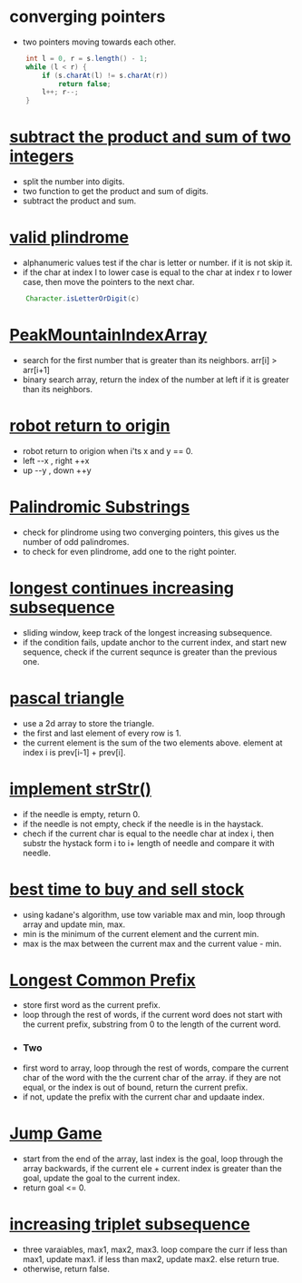 # converging pointers 
- two pointers moving towards each other.
```java 
    int l = 0, r = s.length() - 1;
    while (l < r) {
        if (s.charAt(l) != s.charAt(r))
            return false;
        l++; r--;
    }
``` 

# [subtract the product and sum of two integers](https://leetcode.com/problems/subtract-the-product-and-sum-of-digits-of-an-integer/) 
- split the number into digits.  
- two function to get the product and sum of digits. 
- subtract the product and sum.


# [valid plindrome](https://leetcode.com/problems/valid-palindrome/description/)
- alphanumeric values test if the char is letter or number. if it is not skip it. 
- if the char at index l to lower case is equal to the char at index r to lower case, then move the pointers to the next char. 
``` java 
    Character.isLetterOrDigit(c)
``` 

# [PeakMountainIndexArray](https://leetcode.com/problems/peak-index-in-a-mountain-array/) 
- search for the first number that is greater than its neighbors. arr[i] > arr[i+1] 
- binary search array, return the index of the number at left if it is greater than its neighbors. 

# [ robot return to origin](https://leetcode.com/problems/robot-return-to-origin/) 
- robot return to origion when i'ts x and y == 0. 
- left --x , right ++x 
- up --y , down ++y 

# [Palindromic Substrings](https://leetcode.com/problems/palindromic-substrings/) 
- check for plindrome using two converging pointers, this gives us the number of odd palindromes.
- to check for even plindrome, add one to the right pointer. 


# [longest continues increasing subsequence](https://leetcode.com/problems/longest-continuous-increasing-subsequence/) 
- sliding window, keep track of the longest increasing subsequence. 
- if the condition fails, update anchor to the current index, and start new sequence, check if the current sequnce is greater than the previous one. 

# [pascal triangle](https://leetcode.com/problems/pascals-triangle/) 
- use a 2d array to store the triangle. 
- the first and last element of every row is 1. 
- the current element is the sum of the two elements above. element at index i is prev[i-1] + prev[i]. 

# [implement strStr()](https://leetcode.com/problems/implement-strstr/) 
- if the needle is empty, return 0.
- if the needle is not empty, check if the needle is in the haystack. 
- chech if the current char is equal to the needle char at index i, then substr the hystack form i to i+ length of needle and compare it with needle. 

# [best time to buy and sell stock](https://leetcode.com/problems/best-time-to-buy-and-sell-stock/) 
- using kadane's algorithm, use tow variable max and min, loop through array and update min, max.  
- min is the minimum of the current element and the current min.
- max is the max between the current max and the current value - min. 


# [Longest Common Prefix](https://leetcode.com/problems/longest-common-prefix/) 
- store first word as the current prefix. 
- loop through the rest of words, if the current word does not start with the current prefix, substring from 0 to the length of the current word. 
- ### Two 
- first word to array, loop through the rest of words, compare the current char of the word with the the current char of the array. if they are not equal, or the index is out of bound, return the current prefix.
- if not, update the prefix with the current char and updaate index.


# [Jump Game](https://leetcode.com/problems/jump-game/) 
- start from the end of the array, last index is the goal, loop through the array backwards, if the current ele + current index is greater than the goal, update the goal to the current index. 
- return goal <= 0. 


# [increasing triplet subsequence](https://leetcode.com/problems/increasing-triplet-subsequence/) 
- three varaiables, max1, max2, max3. loop compare the curr if less than max1, update max1. if less than max2, update max2. else return true. 
- otherwise, return false.